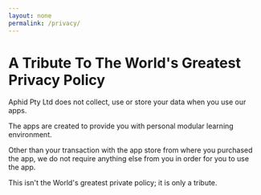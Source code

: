 ```yaml
---
layout: none
permalink: /privacy/
---
```

<h1>A Tribute To The World's Greatest Privacy Policy</h1>

<p>Aphid Pty Ltd does not collect, use or store your data when you use our apps.</p>

<p>The apps are created to provide you with personal modular learning environment.</p>

<p>Other than your transaction with the app store from where you purchased the app, we do not require anything else from you in order for you to use the app.</p>

<p>This isn't the World's greatest private policy; it is only a tribute.</p>